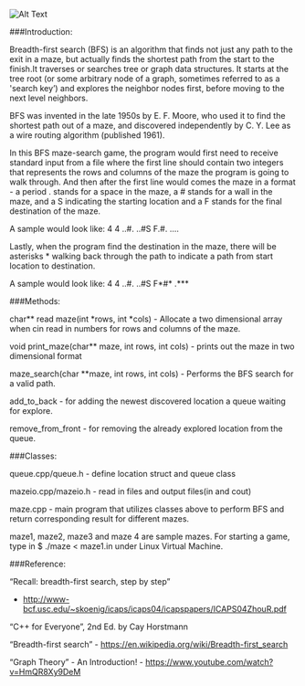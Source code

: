 ![Alt Text](https://en.wikipedia.org/wiki/Breadth-first_search#/media/File:Breadth-first-tree.svg)

###Introduction: 


Breadth-first search (BFS) is an algorithm that finds not just any path to the exit in a maze, but actually finds the shortest path from the start to the finish.It traverses or searches tree or graph data structures. It starts at the tree root (or some arbitrary node of a graph, sometimes referred to as a 'search key’) and explores the neighbor nodes first, before moving to the next level neighbors.

BFS was invented in the late 1950s by E. F. Moore, who used it to find the shortest path out of a maze, and discovered independently by C. Y. Lee as a wire routing algorithm (published 1961).

In this BFS maze-search game, the program would first need to receive standard input from a file where the first line should contain two integers that represents the rows and columns of the maze the program is going to walk through. And then after the first line would comes the maze in a format - a period . stands for a space in the maze, a # stands for a wall in the maze, and a S indicating the starting location and a F stands for the final destination of the maze.

A sample would look like: 
				4 4
				..#.
				..#S
				F.#.
				....
				
Lastly, when the program find the destination in the maze, there will be asterisks * walking back through the path to indicate a path from start location to destination.

A sample would look like:
				4 4
				..#.
				..#S
				F*#*
				.***


###Methods:


char** read maze(int *rows, int *cols) - Allocate a two dimensional array when cin read in numbers for rows and columns of the maze.

void print_maze(char** maze, int rows, int cols) - prints out the maze in two dimensional format

maze_search(char **maze, int rows, int cols) - Performs the BFS search for a valid path. 

add_to_back - for adding the newest discovered location a queue waiting for explore.

remove_from_front - for removing the already explored location from the queue.


###Classes:


queue.cpp/queue.h - define location struct and queue class

mazeio.cpp/mazeio.h - read in files and output files(in and cout)

maze.cpp - main program that utilizes classes above to perform BFS and return corresponding result for different mazes.
 
maze1, maze2, maze3 and maze 4 are sample mazes. For starting a game, type in $ ./maze < maze1.in under Linux Virtual Machine.


###Reference:

“Recall: breadth-first search, step by step” 
 - http://www-bcf.usc.edu/~skoenig/icaps/icaps04/icapspapers/ICAPS04ZhouR.pdf

“C++ for Everyone”, 2nd Ed. by Cay Horstmann

“Breadth-first search” - https://en.wikipedia.org/wiki/Breadth-first_search

“Graph Theory” - An Introduction! - https://www.youtube.com/watch?v=HmQR8Xy9DeM



